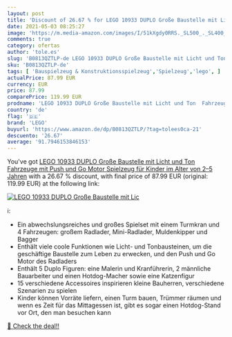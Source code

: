 ```yaml
---
layout: post
title: 'Discount of 26.67 % for LEGO 10933 DUPLO Große Baustelle mit Lic'
date: 2021-05-03 08:25:27
image: 'https://m.media-amazon.com/images/I/51kXgdy0RRS._SL500_._SL400_.jpg'
comments: true
category: ofertas
author: 'tole.es'
slug: 'B0813QZTLP-de LEGO 10933 DUPLO Große Baustelle mit Licht und Ton...'
sku: 'B0813QZTLP-de'
tags: [ 'Bauspielzeug & Konstruktionsspielzeug','Spielzeug','lego', ]
actualPrice: 87.99 EUR
currency: EUR
price: 87.99
comparePrice: 119.99 EUR
prodname: 'LEGO 10933 DUPLO Große Baustelle mit Licht und Ton  Fahrzeuge mit Push und Go Motor  Spielzeug für Kinder im Alter von 2–5 Jahren'
country: 'de'
flag: '🇩🇪'
brand: 'LEGO'
buyurl: 'https://www.amazon.de/dp/B0813QZTLP/?tag=tolees0ca-21'
descuento: '26.67'
average: '91.7946153846153'
---
```


You've got [LEGO 10933 DUPLO Große Baustelle mit Licht und Ton  Fahrzeuge mit Push und Go Motor  Spielzeug für Kinder im Alter von 2–5 Jahren](https://www.amazon.de/dp/B0813QZTLP/?tag=tolees0ca-21) with a  26.67 % discount, with final price of 87.99 EUR (original: 119.99 EUR) at the following link:

[![LEGO 10933 DUPLO Große Baustelle mit Lic](https://m.media-amazon.com/images/I/51kXgdy0RRS._SL500_._SL400_.jpg)](https://www.amazon.de/dp/B0813QZTLP/?tag=tolees0ca-21)

ℹ️:

- Ein abwechslungsreiches und großes Spielset mit einem Turmkran und 4 Fahrzeugen: großem Radlader, Mini-Radlader, Muldenkipper und Bagger
- Enthält viele coole Funktionen wie Licht- und Tonbausteinen, um die geschäftige Baustelle zum Leben zu erwecken, und den Push und Go Motor des Radladers
- Enthält 5 Duplo Figuren: eine Malerin und Kranführerin, 2 männliche Bauarbeiter und einen Hotdog-Macher sowie eine Katzenfigur
- 15 verschiedene Accessoires inspirieren kleine Bauherren, verschiedene Szenarien zu spielen
- Kinder können Vorräte liefern, einen Turm bauen, Trümmer räumen und wenn es Zeit für das Mittagessen ist, gibt es sogar einen Hotdog-Stand vor Ort, den man besuchen kann

[🛒 Check the deal!!](https://www.amazon.de/dp/B0813QZTLP/?tag=tolees0ca-21)

